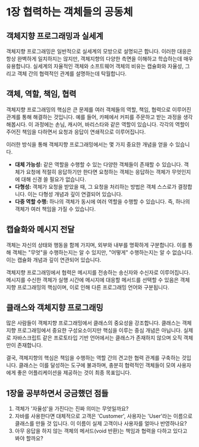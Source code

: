 # 1장 협력하는 객체들의 공동체

## 객체지향 프로그래밍과 실세계

객체지향 프로그래밍은 일반적으로 실세계의 모방으로 설명되곤 합니다. 이러한 대응은 항상 완벽하게 일치하지는 않지만, 객체지향의 다양한 측면을 이해하고 학습하는데 매우 유용합니다. 실세계의 자율적인 객체와 소프트웨어 객체의 비유는 캡슐화와 자율성, 그리고 객체 간의 협력적인 관계를 설명하는데 탁월합니다.

## 객체, 역할, 책임, 협력

객체지향 프로그래밍의 핵심은 큰 문제를 여러 객체들의 역할, 책임, 협력으로 이루어진 관계를 통해 해결하는 것입니다. 예를 들어, 카페에서 커피를 주문하고 받는 과정을 생각해봅시다. 이 과정에는 손님, 캐시어, 바리스타와 같은 역할이 있습니다. 각각의 역할이 주어진 책임을 다하면서 요청과 응답이 연쇄적으로 이루어집니다.

이러한 방식을 통해 객체지향 프로그래밍에서는 몇 가지 중요한 개념을 얻을 수 있습니다. 

- **대체 가능성:** 같은 역할을 수행할 수 있는 다양한 객체들이 존재할 수 있습니다. 객체가 요청에 적절히 응답하기만 한다면 요청하는 객체는 응답하는 객체가 무엇인지에 대해 신경 쓸 필요가 없습니다.
- **다형성:** 객체가 요청을 받았을 때, 그 요청을 처리하는 방법은 객체 스스로가 결정합니다. 이는 다형성 개념과 깊이 연결되어 있습니다.
- **다중 역할 수행:** 하나의 객체가 동시에 여러 역할을 수행할 수 있습니다. 즉, 하나의 객체가 여러 책임을 가질 수 있습니다.

## 캡슐화와 메시지 전달

객체는 자신의 상태와 행동을 함께 가지며, 외부와 내부를 명확하게 구분합니다. 이를 통해 객체는 "무엇"을 수행하는지는 알 수 있지만, "어떻게" 수행하는지는 알 수 없습니다. 이는 캡슐화 개념과 깊이 연관되어 있습니다.

객체지향 프로그래밍에서 협력은 메시지를 전송하는 송신자와 수신자로 이루어집니다. 메시지를 수신한 객체가 실행 시간에 메시지에 대응할 메서드를 선택할 수 있음은 객체지향 프로그래밍의 핵심이며, 이로 인해 다른 프로그래밍 언어와 구분됩니다.

## 클래스와 객체지향 프로그래밍

많은 사람들이 객체지향 프로그래밍에서 클래스의 중요성을 강조합니다. 클래스는 객체지향 프로그래밍에서 중요한 구성요소이지만 핵심을 이루는 중심 개념은 아닙니다. 실제로 자바스크립트 같은 프로토타입 기반 언어에서는 클래스가 존재하지 않으며 오직 객체만이 존재합니다.

결국, 객체지향의 핵심은 책임을 수행하는 역할 간의 견고한 협력 관계를 구축하는 것입니다. 클래스는 이를 달성하는 도구에 불과하며, 충분히 협력적인 객체들이 모여 사용자에게 좋은 어플리케이션을 제공하는 것이 최종 목표입니다.

## 1장을 공부하면서 궁금했던 점들

1. 객체가 '자율성'을 가진다는 진짜 의미는 무엇일까요?
2. 자바를 사용한다면 대체적으로 고객은 'Customer', 사용자는 'User'라는 이름으로 클래스를 만들 것 입니다. 이 이름이 실제 고객이나 사용자를 얼마나 반영하나요?
3. 아무 응답을 하지 않는 객체의 메서드(void 반환)는 책임과 협력을 다하고 있다고 봐야 할까요?
